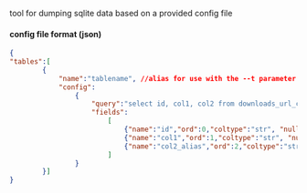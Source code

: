 
tool for dumping sqlite data based on a provided config file

#### config file format (json)

~~~json
{
"tables":[
        {
            "name":"tablename", //alias for use with the --t parameter
            "config":
                { 
                    "query":"select id, col1, col2 from downloads_url_chains" , 
                    "fields":
                        [
                            {"name":"id","ord":0,"coltype":"str", "nullable":0},
                            {"name":"col1","ord":1,"coltype":"str", "nullable":0},
                            {"name":"col2_alias","ord":2,"coltype":"str", "nullable":0}
                        ]
                }
        }]
}
~~~